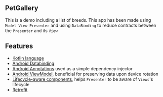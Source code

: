 ## PetGallery

This is a demo including a list of breeds. This app has been made using `Model View Presenter`
and using `DataBinding` to reduce contracts between the `Presenter` and its `View`

## Features
* [Kotlin language](https://kotlinlang.org/)
* [Android Databinding](https://developer.android.com/topic/libraries/data-binding/index.html)
* [Android Annotations](http://androidannotations.org/) used as a simple dependency injector
* [Android ViewModel](https://developer.android.com/topic/libraries/architecture/viewmodel.html), beneficial for preserving data upon device rotation
* [Lifecycle-aware components](https://developer.android.com/topic/libraries/architecture/lifecycle.html), helps `Presenter` to be aware of `Views`'s lifecycle
* [Retrofit](https://square.github.io/retrofit/)

